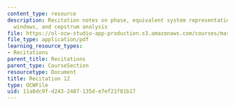 ```yaml
---
content_type: resource
description: Recitation notes on phase, equivalent system representation, filter design,
  windows, and cepstrum analysis
file: https://ol-ocw-studio-app-production.s3.amazonaws.com/courses/mas-160-signals-systems-and-information-for-media-technology-fall-2007/11a8dc9fd2432487135de7ef21f81b17_rec12.pdf
file_type: application/pdf
learning_resource_types:
- Recitations
parent_title: Recitations
parent_type: CourseSection
resourcetype: Document
title: Recitation 12
type: OCWFile
uid: 11a8dc9f-d243-2487-135d-e7ef21f81b17
---
```

